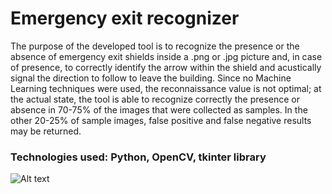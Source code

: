 # Emergency exit recognizer

The purpose of the developed tool is to recognize the presence or the absence of emergency exit shields inside a .png or .jpg picture and, in case of presence, to correctly identify the arrow within the shield and acustically signal the direction to follow to leave the building.
Since no Machine Learning techniques were used, the reconnaissance value is not optimal; at the actual state, the tool is able to recognize correctly the presence or absence in 70-75% of the images that were collected as samples. In the other 20-25% of sample images, false positive and false negative results may be returned.

### Technologies used: Python, OpenCV, tkinter library

![Alt text](https://www.leonardcohen.it/wp-content/uploads/2014/08/Leonard-Cohen-testi-e-traduzioni.jpg "Optional text")
